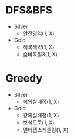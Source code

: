 # DFS&BFS
- Silver
  - 안전영역(1, X)
- Gold
  - 적록색약(1, X) 
  - 숨바꼭질3(1, X)

# Greedy
- Silver
  - 회의실배정(1, X)
- Gold
  - 강의실배정(1, X)
  - 보석도둑(1, X)
  - 멀티탭스케줄링(1, X)